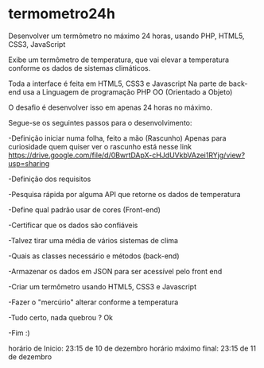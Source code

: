 ﻿termometro24h
=============

Desenvolver um termômetro no máximo 24 horas, usando PHP, HTML5, CSS3, JavaScript

Exibe um termômetro de temperatura, que vai elevar a temperatura conforme os dados de sistemas climáticos.

Toda a interface é feita em HTML5, CSS3 e Javascript
Na parte de back-end usa a Linguagem de programação PHP OO (Orientado a Objeto)


O desafio é desenvolver isso em apenas 24 horas no máximo. 

Segue-se os seguintes passos para o desenvolvimento:

-Definição iniciar numa folha, feito a mão (Rascunho)
	Apenas para curiosidade quem quiser ver o rascunho está nesse link https://drive.google.com/file/d/0BwrtDApX-cHJdUVkbVAzei1RYjg/view?usp=sharing

-Definição dos requisitos

-Pesquisa rápida por alguma API que retorne os dados de temperatura

-Define qual padrão usar de cores (Front-end)

-Certificar que os dados são confiáveis 

-Talvez tirar uma média de vários sistemas de clima

-Quais as classes necessário e métodos (back-end)

-Armazenar os dados em JSON para ser acessível pelo front end

-Criar um termômetro usando HTML5, CSS3 e Javascript

-Fazer o "mercúrio" alterar conforme a temperatura

-Tudo certo, nada quebrou ? Ok


-Fim :)


horário de Inicio: 23:15 de 10 de dezembro
horário máximo final: 23:15 de 11 de dezembro


